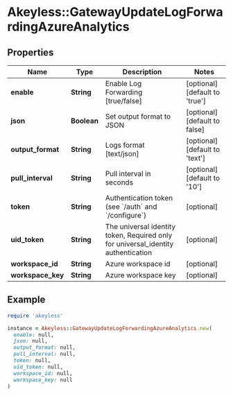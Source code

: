 # Akeyless::GatewayUpdateLogForwardingAzureAnalytics

## Properties

| Name | Type | Description | Notes |
| ---- | ---- | ----------- | ----- |
| **enable** | **String** | Enable Log Forwarding [true/false] | [optional][default to &#39;true&#39;] |
| **json** | **Boolean** | Set output format to JSON | [optional][default to false] |
| **output_format** | **String** | Logs format [text/json] | [optional][default to &#39;text&#39;] |
| **pull_interval** | **String** | Pull interval in seconds | [optional][default to &#39;10&#39;] |
| **token** | **String** | Authentication token (see &#x60;/auth&#x60; and &#x60;/configure&#x60;) | [optional] |
| **uid_token** | **String** | The universal identity token, Required only for universal_identity authentication | [optional] |
| **workspace_id** | **String** | Azure workspace id | [optional] |
| **workspace_key** | **String** | Azure workspace key | [optional] |

## Example

```ruby
require 'akeyless'

instance = Akeyless::GatewayUpdateLogForwardingAzureAnalytics.new(
  enable: null,
  json: null,
  output_format: null,
  pull_interval: null,
  token: null,
  uid_token: null,
  workspace_id: null,
  workspace_key: null
)
```


